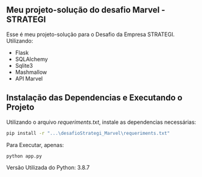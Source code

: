 ## Meu projeto-solução do desafio Marvel - STRATEGI

Esse é meu projeto-solução para o Desafio da Empresa STRATEGI. Utilizando: 
- Flask 
- SQLAlchemy
- Sqlite3 
- Mashmallow
- API Marvel

## Instalação das Dependencias e Executando o Projeto

Utilizando o arquivo *requeriments.txt*, instale as dependencias necessárias:

```sh
pip install -r "...\desafioStrategi_Marvel\requeriments.txt"
```

Para Executar, apenas:

```sh
python app.py
```

Versão Utilizada do Python: 3.8.7

